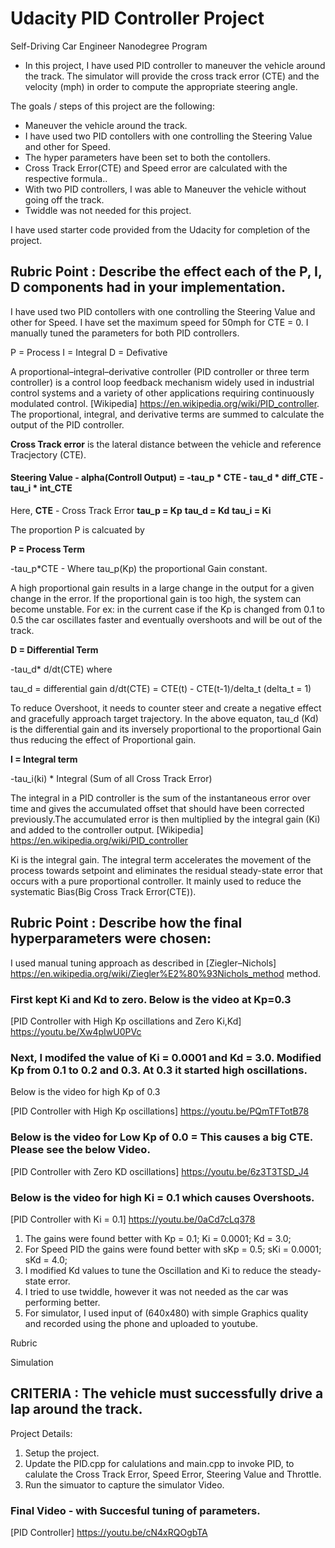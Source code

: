 # Udacity PID Controller Project
Self-Driving Car Engineer Nanodegree Program

* In this project, I have used PID controller to maneuver the vehicle around the track. The simulator will provide the cross track error (CTE) and the velocity (mph) in order to compute the appropriate steering angle. 


The goals / steps of this project are the following:

* Maneuver the vehicle around the track.
* I have used two PID contollers with one controlling the Steering Value and other for Speed.
* The hyper parameters have been set to both the contollers.
* Cross Track Error(CTE) and Speed error are calculated with the respective formula..
* With two PID controllers, I was able to Maneuver the vehicle without going off the track. 
* Twiddle was not needed for this project.


I have used starter code provided from the Udacity for completion of the project.

## Rubric Point : Describe the effect each of the P, I, D components had in your implementation.

I have used two PID contollers with one controlling the Steering Value and other for Speed. I have set the maximum speed for 50mph for CTE = 0. I manually tuned the parameters for both PID controllers.

P = Process
I = Integral
D = Defivative

A proportional–integral–derivative controller (PID controller or three term controller) is a control loop feedback mechanism widely used in industrial control systems and a variety of other applications requiring continuously modulated control. [Wikipedia] https://en.wikipedia.org/wiki/PID_controller. The proportional, integral, and derivative terms are summed to calculate the output of the PID controller. 

**Cross Track error** is the lateral distance between the vehicle and reference Tracjectory (CTE).

#### Steering Value - alpha(Controll Output) = -tau_p * CTE - tau_d * diff_CTE - tau_i * int_CTE 

Here, 
**CTE** - Cross Track Error
**tau_p = Kp**
**tau_d = Kd**
**tau_i = Ki**

The proportion P is calcuated by 

**P = Process Term**

-tau_p*CTE - Where tau_p(Kp) the proportional Gain constant. 

A high proportional gain results in a large change in the output for a given change in the error. If the proportional gain is too high, the system can become unstable. For ex: in the current case if the Kp is changed from 0.1 to 0.5 the car oscillates faster and eventually overshoots and will be out of the track.

**D = Differential Term**

-tau_d* d/dt(CTE)
where 

tau_d = differential gain
d/dt(CTE) = CTE(t) - CTE(t-1)/delta_t (delta_t = 1)

To reduce Overshoot, it needs to counter steer and create a negative effect and gracefully approach target trajectory. 
In the above equaton, tau_d (Kd) is the differential gain and its inversely proportional to the proportional Gain thus reducing the effect of Proportional gain. 

**I = Integral term**

-tau_i(ki) * Integral (Sum of all Cross Track Error)

The integral in a PID controller is the sum of the instantaneous error over time and gives the accumulated offset that should have been corrected previously.The accumulated error is then multiplied by the integral gain (Ki) and added to the controller output. [Wikipedia] https://en.wikipedia.org/wiki/PID_controller

Ki is the integral gain. The integral term accelerates the movement of the process towards setpoint and eliminates the residual steady-state error that occurs with a pure proportional controller. It mainly used to reduce the systematic Bias(Big Cross Track Error(CTE)).

## Rubric Point : Describe how the final hyperparameters were chosen:

I used manual tuning approach as described in [Ziegler–Nichols] https://en.wikipedia.org/wiki/Ziegler%E2%80%93Nichols_method method.

### First kept Ki and Kd to zero. Below is the video at Kp=0.3
[PID Controller with High Kp oscillations and Zero Ki,Kd] https://youtu.be/Xw4pIwU0PVc

### Next, I modifed the value of Ki = 0.0001 and Kd = 3.0. Modified Kp from 0.1 to 0.2 and 0.3. At 0.3 it started high oscillations.
Below is the video for high Kp of 0.3

[PID Controller with High Kp oscillations] https://youtu.be/PQmTFTotB78

### Below is the video for Low Kp of 0.0 = This causes a big CTE. Please see the below Video.
[PID Controller with Zero KD oscillations] https://youtu.be/6z3T3TSD_J4

### Below is the video for high Ki = 0.1 which causes Overshoots.
[PID Controller with Ki = 0.1] https://youtu.be/0aCd7cLq378

1. The gains were found better with
  Kp = 0.1;
  Ki = 0.0001;
  Kd = 3.0;
2. For Speed PID the gains were found better with 
  sKp = 0.5;
  sKi = 0.0001;
  sKd = 4.0;
3. I modified Kd values to tune the Oscillation and Ki to reduce the steady-state error.
4. I tried to use twiddle, however it was not needed as the car was performing better. 
5. For simulator, I used input of (640x480) with simple Graphics quality and recorded using the phone and uploaded to youtube.


Rubric 

Simulation

## CRITERIA : The vehicle must successfully drive a lap around the track.

Project Details:
1. Setup the project.
2. Update the PID.cpp for calulations and main.cpp to invoke PID, to calulate the Cross Track Error, Speed Error, Steering Value and Throttle.
3. Run the simuator to capture the simulator Video.

### Final Video - with Succesful tuning of parameters.

[PID Controller] https://youtu.be/cN4xRQOgbTA



